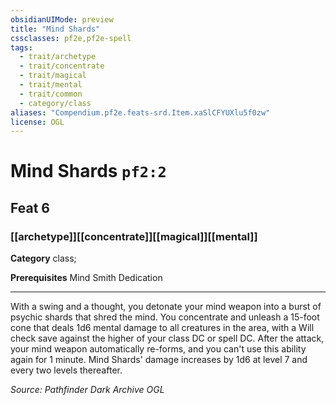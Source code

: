 ```yaml
---
obsidianUIMode: preview
title: "Mind Shards"
cssclasses: pf2e,pf2e-spell
tags:
  - trait/archetype
  - trait/concentrate
  - trait/magical
  - trait/mental
  - trait/common
  - category/class
aliases: "Compendium.pf2e.feats-srd.Item.xaSlCFYUXlu5f0zw"
license: OGL
---
```

# Mind Shards `pf2:2`
## Feat 6
### [[archetype]][[concentrate]][[magical]][[mental]]

**Category** class; 



**Prerequisites** Mind Smith Dedication
* * *
With a swing and a thought, you detonate your mind weapon into a burst of psychic shards that shred the mind. You concentrate and unleash a 15-foot cone that deals 1d6 mental damage to all creatures in the area, with a Will check save against the higher of your class DC or spell DC. After the attack, your mind weapon automatically re-forms, and you can't use this ability again for 1 minute. Mind Shards' damage increases by 1d6 at level 7 and every two levels thereafter.

*Source: Pathfinder Dark Archive*
*OGL*